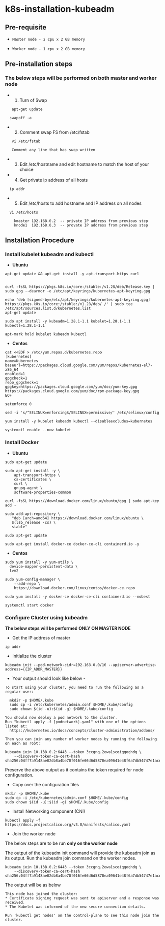 # k8s-installation-kubeadm

##  Pre-requisite 

*     Master node - 2 cpu x 2 GB memory
*     Worker node - 1 cpu x 2 GB memory

## Pre-installation steps

###  The below steps will be performed on both master and worker node 

*  1.  Turn of Swap

`   apt-get update`

`   swapoff -a ` 

*  2.  Comment swap FS from /etc/fstab 

`   vi /etc/fstab`

`   Comment any line that has swap written` 

*  3.  Edit /etc/hostname and edit hostname to match the host of your choice 

*  4.  Get private ip address of all hosts 

`   ip addr ` 

*  5.  Edit /etc/hosts to add hostname and IP address on all nodes 

`   vi /etc/hosts ` 

~~~
    kmaster 192.168.0.2  -- private IP address from previous step
    knode1  192.168.0.3  -- provate IP address from previous step 
~~~


## Installation Procedure 

### Install kubelet kubeadm and kubectl 

* **Ubuntu**

```
apt-get update && apt-get install -y apt-transport-https curl


curl -fsSL https://pkgs.k8s.io/core:/stable:/v1.28/deb/Release.key | sudo gpg --dearmor -o /etc/apt/keyrings/kubernetes-apt-keyring.gpg

echo 'deb [signed-by=/etc/apt/keyrings/kubernetes-apt-keyring.gpg] https://pkgs.k8s.io/core:/stable:/v1.28/deb/ /' | sudo tee /etc/apt/sources.list.d/kubernetes.list
apt-get update

sudo apt install -y kubeadm=1.28.1-1.1 kubelet=1.28.1-1.1 kubectl=1.28.1-1.1

apt-mark hold kubelet kubeadm kubectl

```

* **Centos**

```
cat <<EOF > /etc/yum.repos.d/kubernetes.repo
[kubernetes]
name=Kubernetes
baseurl=https://packages.cloud.google.com/yum/repos/kubernetes-el7-x86_64
enabled=1
gpgcheck=1
repo_gpgcheck=1
gpgkey=https://packages.cloud.google.com/yum/doc/yum-key.gpg https://packages.cloud.google.com/yum/doc/rpm-package-key.gpg
EOF

setenforce 0

sed -i 's/^SELINUX=enforcing$/SELINUX=permissive/' /etc/selinux/config

yum install -y kubelet kubeadm kubectl --disableexcludes=kubernetes

systemctl enable --now kubelet

```

### Install Docker 

* **Ubuntu**

```
sudo apt-get update

sudo apt-get install -y \
    apt-transport-https \
    ca-certificates \
    curl \
    gnupg-agent \
    software-properties-common

curl -fsSL https://download.docker.com/linux/ubuntu/gpg | sudo apt-key add -

sudo add-apt-repository \
   "deb [arch=amd64] https://download.docker.com/linux/ubuntu \
   $(lsb_release -cs) \
   stable"

sudo apt-get update

sudo apt-get install docker-ce docker-ce-cli containerd.io -y
```

* **Centos**

```
sudo yum install -y yum-utils \
  device-mapper-persistent-data \
  lvm2

sudo yum-config-manager \
    --add-repo \
    https://download.docker.com/linux/centos/docker-ce.repo

sudo yum install -y docker-ce docker-ce-cli containerd.io --nobest

systemctl start docker

```


### Configure Cluster using kubeadm

**The below steps will be performed** __**ONLY ON MASTER NODE**__

* Get the IP address of master

```
ip addr
```


* Initialize the cluster

```
kubeadm init --pod-network-cidr=192.168.0.0/16 --apiserver-advertise-address={{IP_ADDR_MASTER}}

```

* Your output should look like below - 

```
To start using your cluster, you need to run the following as a regular user:

  mkdir -p $HOME/.kube
  sudo cp -i /etc/kubernetes/admin.conf $HOME/.kube/config
  sudo chown $(id -u):$(id -g) $HOME/.kube/config

You should now deploy a pod network to the cluster.
Run "kubectl apply -f [podnetwork].yaml" with one of the options listed at:
  https://kubernetes.io/docs/concepts/cluster-administration/addons/

Then you can join any number of worker nodes by running the following on each as root:

kubeadm join 10.138.0.2:6443 --token 3ccgnq.2owa1scoiqqoqhdq \
    --discovery-token-ca-cert-hash sha256:04ff7a9148ae02db8a4be70f016fe66d6d5870ea09641e48f6a7db54747e1acd 

```

Preserve the above output as it contains the token required for node configuration. 

* Copy over the configuration files

```
mkdir -p $HOME/.kube
sudo cp -i /etc/kubernetes/admin.conf $HOME/.kube/config
sudo chown $(id -u):$(id -g) $HOME/.kube/config

```


* Install Networking component (CNI)

```
kubectl apply -f https://docs.projectcalico.org/v3.8/manifests/calico.yaml

```



* Join the worker node 


The below steps are to be run __**only on the worker node**__ 

The output of the kubeadm init command will provide the kubeadm join as its output. Run the kubeadm join command on the worker nodes. 



```
kubeadm join 10.138.0.2:6443 --token 3ccgnq.2owa1scoiqqoqhdq \
    --discovery-token-ca-cert-hash sha256:04ff7a9148ae02db8a4be70f016fe66d6d5870ea09641e48f6a7db54747e1acd 

```

The output will be as below 

```
This node has joined the cluster:
* Certificate signing request was sent to apiserver and a response was received.
* The Kubelet was informed of the new secure connection details.

Run 'kubectl get nodes' on the control-plane to see this node join the cluster.

```





